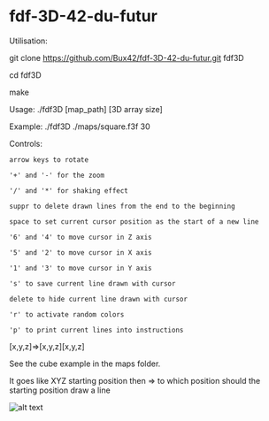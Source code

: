 # fdf-3D-42-du-futur

Utilisation:

git clone https://github.com/Bux42/fdf-3D-42-du-futur.git fdf3D

cd fdf3D

make

Usage: ./fdf3D [map_path] [3D array size]

Example: ./fdf3D ./maps/square.f3f 30

Controls:

	arrow keys to rotate
	
	'+' and '-' for the zoom

	'/' and '*' for shaking effect

	suppr to delete drawn lines from the end to the beginning
	
	space to set current cursor position as the start of a new line

	'6' and '4' to move cursor in Z axis

	'5' and '2' to move cursor in X axis

	'1' and '3' to move cursor in Y axis

	's' to save current line drawn with cursor

	delete to hide current line drawn with cursor

	'r' to activate random colors

	'p' to print current lines into instructions

[x,y,z]=>[x,y,z][x,y,z]

See the cube example in the maps folder.

It goes like XYZ starting position then => to which position should the starting position draw a line

![alt text](https://i.imgur.com/UjrwnoC.png)
